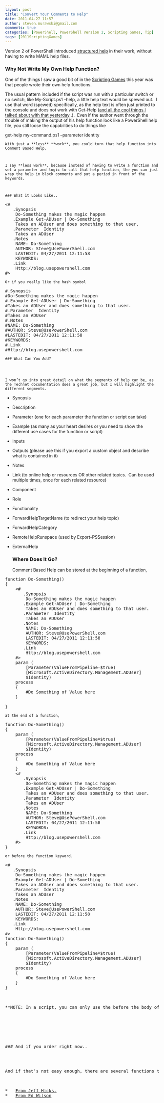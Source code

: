 ```yaml
---
layout: post
title: "Convert Your Comments to Help"
date: 2011-04-27 11:57
author: steven.murawski@gmail.com
comments: true
categories: [PowerShell, PowerShell Version 2, Scripting Games, Tip]
tags: [2011ScriptingGames]
---
```



Version 2 of PowerShell introduced [structured help](/blog/2011/04/looking-for-help) in their work, without having to write MAML help files.



### Why Not Write My Own Help Function?




One of the things I saw a good bit of in the <a href="http://bit.ly/2011sgall" target="_blank">Scripting Games</a> this year was that people wrote their own help functions.&#160; 



The usual pattern included if the script was run with a particular switch or no switch, like My-Script.ps1 –help, a little help text would be spewed out.&#160; I use that word (spewed) specifically, as the help text is often just printed to the console and does not work with Get-Help ([and all the cool things I talked about with that yesterday](/blog/2011/04/looking-for-help)..).&#160; Even if the author went through the trouble of making the output of his help function look like a PowerShell help file, you still loose the capabilities to do things like 



get-help my-command.ps1 –parameter identity</pre>

    
    With just a **less** **work**, you could turn that help function into Comment Based Help.
    

    
    I say **less work**, because instead of having to write a function and set a parameter and logic to call that help function, the you can just wrap the help in block comments and put a period in front of the keywords.
    

    
    ### What it Looks Like..
    
    
<pre language="powershell">&lt;# 
   .Synopsis 
    Do-Something makes the magic happen 
   .Example Get-ADUser | Do-Something
    Takes an ADUser and does something to that user.    
   .Parameter  Identity
    Takes an ADUser
   .Notes 
    NAME: Do-Something
    AUTHOR: Steve@UsePowerShell.com
    LASTEDIT: 04/27/2011 12:11:58 
    KEYWORDS: 
   .Link 
    Http://blog.usepowershell.com 
#&gt; </pre>

    
    Or if you really like the hash symbol
    
<pre language="powershell">#.Synopsis 
#Do-Something makes the magic happen 
#.Example Get-ADUser | Do-Something
#Takes an ADUser and does something to that user.    
#.Parameter  Identity
#Takes an ADUser
#.Notes 
#NAME: Do-Something
#AUTHOR: Steve@UsePowerShell.com
#LASTEDIT: 04/27/2011 12:11:58 
#KEYWORDS: 
#.Link 
#Http://blog.usepowershell.com </pre>

    
    ### What Can You Add?
    
    

    
    I won’t go into great detail on what the segments of help can be, as the Technet documentation does a great job, but I will highlight the different segments.
    


*   Synopsis 
*   Description 
*   Parameter (one for each parameter the function or script can take) 
*   Example (as many as your heart desires or you need to show the different use cases for the function or script) 
*   Inputs 
*   Outputs (please use this if you export a custom object and describe what is contained in it) 
*   Notes 
*   Link (to online help or resources OR other related topics.&#160; Can be used multiple times, once for each related resource) 
*   Component 
*   Role 
*   Functionality 
*   ForwardHelpTargetName (to redirect your help topic) 
*   ForwardHelpCategory 
*   RemoteHelpRunspace (used by Export-PSSession) 
*   ExternalHelp 

    
    ### Where Does It Go?
    
    

    
    Comment Based Help can be stored at the beginning of a function,
    
<pre language="powershell">function Do-Something()
{
    &lt;# 
       .Synopsis 
        Do-Something makes the magic happen 
       .Example Get-ADUser | Do-Something
        Takes an ADUser and does something to that user.    
       .Parameter  Identity
        Takes an ADUser
       .Notes 
        NAME: Do-Something
        AUTHOR: Steve@UsePowerShell.com
        LASTEDIT: 04/27/2011 12:11:58 
        KEYWORDS: 
       .Link 
        Http://blog.usepowershell.com 
    #&gt;
    param (
        [Parameter(ValueFromPipeline=$true)
        [Microsoft.ActiveDirectory.Management.ADUser]
        $Identity)
    process
    {
        #Do Something of Value here
    }

}</pre>

    
    at the end of a function,
    
<pre language="powershell">function Do-Something()
{
    param (
        [Parameter(ValueFromPipeline=$true)
        [Microsoft.ActiveDirectory.Management.ADUser]
        $Identity)
    process
    {
        #Do Something of Value here
    }
    &lt;# 
       .Synopsis 
        Do-Something makes the magic happen 
       .Example Get-ADUser | Do-Something
        Takes an ADUser and does something to that user.    
       .Parameter  Identity
        Takes an ADUser
       .Notes 
        NAME: Do-Something
        AUTHOR: Steve@UsePowerShell.com
        LASTEDIT: 04/27/2011 12:11:58 
        KEYWORDS: 
       .Link 
        Http://blog.usepowershell.com 
    #&gt;
}</pre>

    
    or before the function keyword.
    
<pre language="powershell">&lt;# 
   .Synopsis 
    Do-Something makes the magic happen 
   .Example Get-ADUser | Do-Something
    Takes an ADUser and does something to that user.    
   .Parameter  Identity
    Takes an ADUser
   .Notes 
    NAME: Do-Something
    AUTHOR: Steve@UsePowerShell.com
    LASTEDIT: 04/27/2011 12:11:58 
    KEYWORDS: 
   .Link 
    Http://blog.usepowershell.com 
#&gt;
function Do-Something()
{
    param (
        [Parameter(ValueFromPipeline=$true)
        [Microsoft.ActiveDirectory.Management.ADUser]
        $Identity)
    process
    {
        #Do Something of Value here
    }
}



**NOTE: In a script, you can only use the before the body of the script or after the body of the script, since the script is self contained in one file.**



&#160;



### And if you order right now..




And if that’s not easy enough, there are several functions that have been written to help you create your comment based help.



*   <a href="http://jdhitsolutions.com/blog/2011/03/new-comment-help/" target="_blank">From Jeff Hicks.</a> 
*   <a href="http://blogs.technet.com/b/heyscriptingguy/archive/2010/09/11/automatically-add-comment-based-help-to-your-powershell-scripts.aspx" target="_blank">From Ed Wilson</a> 
